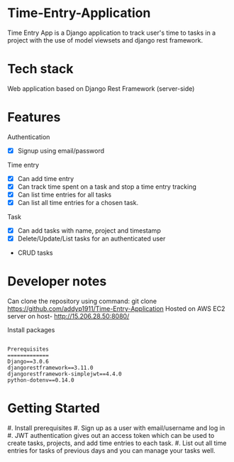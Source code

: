 # Time-Entry-Application
Time Entry App is a Django application to track user's time to tasks in a project with the use of model viewsets and django rest framework.
# Tech stack
Web application based on Django Rest Framework (server-side)

# Features
Authentication
- [x] Signup using email/password

Time entry
- [x] Can add time entry
- [x] Can track time spent on a task and stop a time entry tracking
- [x] Can list time entries for all tasks
- [x] Can list all time entries for a chosen task.

Task
- [x] Can add tasks with name, project and timestamp
- [x] Delete/Update/List tasks for an authenticated user
- CRUD tasks


# Developer notes
Can clone the repository using command: git clone https://github.com/addyp1911/Time-Entry-Application
Hosted on AWS EC2 server on host- http://15.206.28.50:8080/

Install packages
```pip install

Prerequisites
=============
Django==3.0.6
djangorestframework==3.11.0
djangorestframework-simplejwt==4.4.0
python-dotenv==0.14.0
```

Getting Started
===============
#. Install prerequisites
#. Sign up as a user with email/username and log in
#. JWT authentication gives out an access token which can be used to create tasks, projects, and add time entries to each task.
#. List out all time entries for tasks of previous days and you can manage your tasks well.



